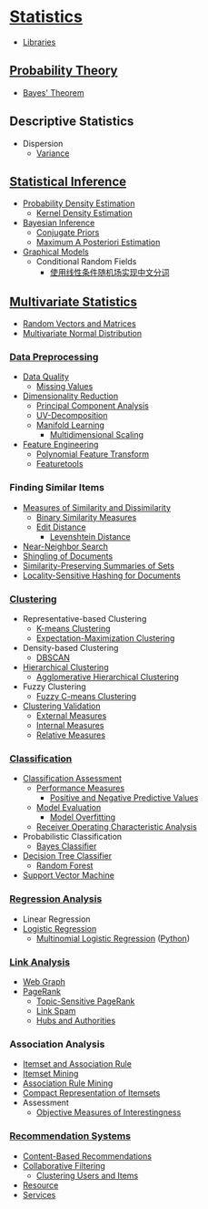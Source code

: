 # [Statistics](Statistics.md)
- [Libraries](Libraries.md)

## [Probability Theory](Probability/README.md)
- [Bayes' Theorem](Probability/Bayes'%20Theorem.md)

## Descriptive Statistics
- Dispersion
  - [Variance](Descriptive/Dispersion/Variance.md)

## [Statistical Inference](Inference/README.md)
- [Probability Density Estimation](Inference/Probability%20Density/README.md)
  - [Kernel Density Estimation](Inference/Probability%20Density/Kernel%20Density%20Estimation.md)
- [Bayesian Inference](Inference/Bayesian/README.md)
  - [Conjugate Priors](Inference/Bayesian/Conjugate%20Priors.md)
  - [Maximum A Posteriori Estimation](Inference/Bayesian/Maximum%20A%20Posteriori%20Estimation.md)
- [Graphical Models](Inference/Graphical/README.md)
  - Conditional Random Fields
    - [使用线性条件随机场实现中文分词](Inference/Graphical/CRF/使用线性条件随机场实现中文分词.md)

## [Multivariate Statistics](Multivariate/README.md)
- [Random Vectors and Matrices](Multivariate/Random%20Vectors%20and%20Matrices.md)
- [Multivariate Normal Distribution](Multivariate/Multivariate%20Normal%20Distribution.md)

### [Data Preprocessing](Multivariate/Data%20Preprocessing/README.md)
- [Data Quality](Multivariate/Data%20Preprocessing/Data%20Quality/README.md)
  - [Missing Values](Multivariate/Data%20Preprocessing/Data%20Quality/Missing%20Values.md)
- [Dimensionality Reduction](Multivariate/Data%20Preprocessing/Dimensionality%20Reduction/README.md)
  - [Principal Component Analysis](Multivariate/Data%20Preprocessing/Dimensionality%20Reduction/Principal%20Component%20Analysis.md)
  - [UV-Decomposition](Multivariate/Data%20Preprocessing/Dimensionality%20Reduction/UV-Decomposition.md)
  - [Manifold Learning](Multivariate/Data%20Preprocessing/Dimensionality%20Reduction/Manifold%20Learning/README.md)
    - [Multidimensional Scaling](Multivariate/Data%20Preprocessing/Dimensionality%20Reduction/Manifold%20Learning/Multidimensional%20Scaling.md)
- [Feature Engineering](Multivariate/Data%20Preprocessing/Feature%20Engineering/README.md)
  - [Polynomial Feature Transform](Multivariate/Data%20Preprocessing/Feature%20Engineering/Polynomial%20Feature%20Transform.md)
  - [Featuretools](Multivariate/Data%20Preprocessing/Feature%20Engineering/Featuretools.md)

### Finding Similar Items
- [Measures of Similarity and Dissimilarity](Multivariate/Finding%20Similar%20Items/Measures%20of%20Similarity%20and%20Dissimilarity.md)
  - [Binary Similarity Measures](Multivariate/Finding%20Similar%20Items/Binary%20Similarity%20Measures.md)
  - [Edit Distance](Multivariate/Finding%20Similar%20Items/Edit%20Distance/README.md)
    - [Levenshtein Distance](Multivariate/Finding%20Similar%20Items/Edit%20Distance/Levenshtein%20Distance.md)
- [Near-Neighbor Search](Multivariate/Finding%20Similar%20Items/Near-Neighbor%20Search.md)
- [Shingling of Documents](Multivariate/Finding%20Similar%20Items/Shingling%20of%20Documents.md)
- [Similarity-Preserving Summaries of Sets](Multivariate/Finding%20Similar%20Items/Similarity-Preserving%20Summaries%20of%20Sets.md)
- [Locality-Sensitive Hashing for Documents](Multivariate/Finding%20Similar%20Items/Locality-Sensitive%20Hashing%20for%20Documents.md)

### [Clustering](Multivariate/Clustering/README.md)
- Representative-based Clustering
  - [K-means Clustering](Multivariate/Clustering/Representative-based/K-means.md)
  - [Expectation-Maximization Clustering](Multivariate/Clustering/Representative-based/Expectation-Maximization%20Clustering.md)
- Density-based Clustering
  - [DBSCAN](Multivariate/Clustering/Density-based/DBSCAN.md)
- [Hierarchical Clustering](Multivariate/Clustering/Hierarchical/README.md)
  - [Agglomerative Hierarchical Clustering](Multivariate/Clustering/Hierarchical/Agglomerative%20Hierarchical%20Clustering.md)
- Fuzzy Clustering
  - [Fuzzy C-means Clustering](Multivariate/Clustering/Fuzzy/Fuzzy%20C-means%20Clustering.md)
- [Clustering Validation](Multivariate/Clustering/Validation/README.md)
  - [External Measures](Multivariate/Clustering/Validation/External%20Measures.md)
  - [Internal Measures](Multivariate/Clustering/Validation/Internal%20Measures.md)
  - [Relative Measures](Multivariate/Clustering/Validation/Relative%20Measures.md)

### [Classification](Multivariate/Classification/README.md)
- [Classification Assessment](Multivariate/Classification/Classification%20Assessment/README.md)
  - [Performance Measures](Multivariate/Classification/Classification%20Assessment/Performance%20Measures.md)
    - [Positive and Negative Predictive Values](Multivariate/Classification/Classification%20Assessment/Positive%20and%20Negative%20Predictive%20Values.md)
  - [Model Evaluation](Multivariate/Classification/Classification%20Assessment/Model%20Evaluation.md)
    - [Model Overfitting](Multivariate/Classification/Classification%20Assessment/Model%20Overfitting.md)
  - [Receiver Operating Characteristic Analysis](Multivariate/Classification/Classification%20Assessment/Receiver%20Operating%20Characteristic%20Analysis.md)
- Probabilistic Classification
  - [Bayes Classifier](Multivariate/Classification/Probabilistic/Bayes%20Classifier.md)
- [Decision Tree Classifier](Multivariate/Classification/Decision%20Tree%20Classifier/README.md)
  - [Random Forest](Multivariate/Classification/Decision%20Tree%20Classifier/Random%20Forest.md)
- [Support Vector Machine](Multivariate/Classification/Support%20Vector%20Machine/README.md)

### [Regression Analysis](Multivariate/Regression/README.md)
- Linear Regression
- [Logistic Regression](Multivariate/Regression/Logistic/README.md)
  - [Multinomial Logistic Regression](Multivariate/Regression/Logistic/Multinomial.md) ([Python](Multivariate/Regression/Logistic/Multinomial.ipynb))

### [Link Analysis](Multivariate/Link%20Analysis/README.md)
- [Web Graph](Multivariate/Link%20Analysis/Web%20Graph.md)
- [PageRank](Multivariate/Link%20Analysis/PageRank/README.md)
  - [Topic-Sensitive PageRank](Multivariate/Link%20Analysis/PageRank/Topic-Sensitive%20PageRank.md)
  - [Link Spam](Multivariate/Link%20Analysis/PageRank/Link%20Spam.md)
  - [Hubs and Authorities](Multivariate/Link%20Analysis/PageRank/Hubs%20and%20Authorities.md)

### Association Analysis
- [Itemset and Association Rule](Multivariate/Association%20Analysis/Itemset%20and%20Association%20Rule.md)
- [Itemset Mining](Multivariate/Association%20Analysis/Itemset%20Mining.md)
- [Association Rule Mining](Multivariate/Association%20Analysis/Association%20Rule%20Mining.md)
- [Compact Representation of Itemsets](Multivariate/Association%20Analysis/Compact%20Representation%20of%20Itemsets.md)
- Assessment
  - [Objective Measures of Interestingness](Multivariate/Association%20Analysis/Assessment/Objective%20Measures%20of%20Interestingness.md)

### [Recommendation Systems](Multivariate/Recommendation%20Systems/README.md)
- [Content-Based Recommendations](Multivariate/Recommendation%20Systems/Content-Based%20Recommendations/README.md)
- [Collaborative Filtering](Multivariate/Recommendation%20Systems/Collaborative%20Filtering/README.md)
  - [Clustering Users and Items](Multivariate/Recommendation%20Systems/Collaborative%20Filtering/Clustering%20Users%20and%20Items.md)
- [Resource](Multivariate/Recommendation%20Systems/Resource.md)
- [Services](Multivariate/Recommendation%20Systems/Services.md)
